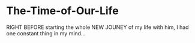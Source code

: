# The-Time-of-Our-Life


RIGHT BEFORE starting the whole NEW JOUNEY of my life with him, I had one constant thing in my mind...
